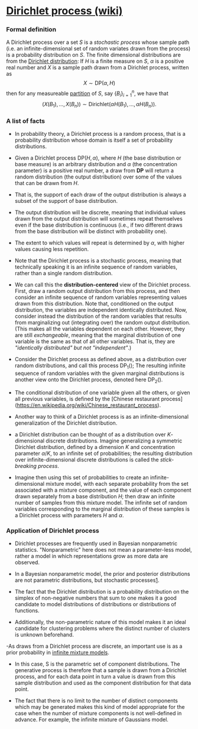 [Dirichlet process (wiki)](https://en.wikipedia.org/wiki/Dirichlet_process)
========================================================
### Formal definition
A Dirichlet process over a set $S$ is a *stochastic process* whose sample path (i.e. an infinite-dimensional set of random variates drawn from the process) is a probability distribution on $S$. The finite dimensional distributions are from the [Dirichlet distribution](https://en.wikipedia.org/wiki/Dirichlet_distribution): If $H$ is a finite measure on $S$, $\alpha$ is a positive real number and $X$ is a sample path drawn from a Dirichlet process, written as
$$X \sim \mathrm{DP}\left(\alpha, H\right) $$
then for any measureable [partition](https://en.wikipedia.org/wiki/Partition_of_a_set) of $S$, say $\left\{B_i\right\}_{i=1}^{n}$, we have that
$$\left(X\left(B_1\right),\dots,X\left(B_n\right)\right) \sim \mathrm{Dirichlet}\left(\alpha H\left(B_1\right),\dots, \alpha H\left(B_n\right)\right).$$

### A list of facts
- In probability theory, a Dirichlet process is a random process, that is a probability distribution whose domain is itself a set of probability distributions.

- Given a Dirichlet process $\mathrm{DP}\left(H, \alpha\right)$, where $H$ (the base distribution or base measure) is an arbitrary distribution and $\alpha$ (the concentration parameter) is a positive real number, a draw from $\mathbf{DP}$ will return a random distribution (the output distribution) over some of the values that can be drawn from $H$.

- That is, the support of each draw of the output distribution is always a subset of the support of base distribution. 

- The output distribution will be discrete, meaning that individual values drawn from the output distribution will sometimes repeat themselves even if the base distribution is continuous (i.e., if two different draws from the base distribution will be distinct with probability one).

- The extent to which values will repeat is determined by $\alpha$, with higher values causing less repetition. 

- Note that the Dirichlet process is a stochastic process, meaning that technically speaking it is an infinite sequence of random variables, rather than a single random distribution.

- We can call this the **distribution-centered** view of the Dirichlet process. First, draw a random output distribution from this process, and then consider an infinite sequence of random variables representing values drawn from this distribution. Note that, conditioned on the output distribution, the variables are independent identically distributed. Now, consider instead the distribution of the random variables that results from marginalizing out (integrating over) the random output distribution. (This makes all the variables dependent on each other. However, they are still *exchangeable*, meaning that the marginal distribution of one variable is the same as that of all other variables. That is, they are *"identically distributed" but not "independent"*.) 
- Consider the Dirichlet process as defined above, as a distribution over random distributions, and call this process $\operatorname{DP}_1()$; The resulting infinite sequence of random variables with the given marginal distributions is another view onto the Dirichlet process, denoted here $\operatorname{DP}_2()$.

- The conditional distribution of one variable given all the others, or given all previous variables, is defined by the [Chinese restaurant process] (https://en.wikipedia.org/wiki/Chinese_restaurant_process).

- Another way to think of a Dirichlet process is as an infinite-dimensional generalization of the Dirichlet distribution.
- a Dirichlet distribution can be thought of as a distribution over $K$-dimensional discrete distributions. Imagine generalizing a symmetric Dirichlet distribution, defined by a dimension $K$ and concentration parameter $\alpha/K$, to an infinite set of probabilities; the resulting distribution over infinite-dimensional discrete distributions is called the *stick-breaking process*.
- Imagine then using this set of probabilities to create an infinite-dimensional mixture model, with each separate probability from the set associated with a mixture component, and the value of each component drawn separately from a base distribution $H$; then draw an infinite number of samples from this mixture model. The infinite set of random variables corresponding to the marginal distribution of these samples is a Dirichlet process with parameters $H$ and $\alpha$.

### Application of Dirichlet process
- Dirichlet processes are frequently used in Bayesian nonparametric statistics. "Nonparametric" here does not mean a parameter-less model, rather a model in which representations grow as more data are observed.

- In a Bayesian nonparametric model, the prior and posterior distributions are not parametric distributions, but stochastic processes[1](https://en.wikipedia.org/wiki/Dirichlet_process#cite_note-2).

- The fact that the Dirichlet distribution is a probability distribution on the simplex of non-negative numbers that sum to one makes it a good candidate to model distributions of distributions or distributions of functions.

- Additionally, the non-parametric nature of this model makes it an ideal candidate for clustering problems where the distinct number of clusters is unknown beforehand.

-As draws from a Dirichlet process are discrete, an important use is as a prior probability in [infinite mixture models](https://en.wikipedia.org/wiki/Infinite_mixture_model).

- In this case, S is the parametric set of component distributions. The generative process is therefore that a sample is drawn from a Dirichlet process, and for each data point in turn a value is drawn from this sample distribution and used as the component distribution for that data point.

- The fact that there is no limit to the number of distinct components which may be generated makes this kind of model appropriate for the case when the number of mixture components is not well-defined in advance. For example, the infinite mixture of Gaussians model.

